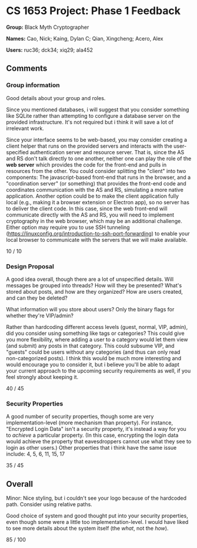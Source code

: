 # CS 1653 Project: Phase 1 Feedback

__Group:__ Black Myth Cryptographer

__Names:__ Cao, Nick; Kaing, Dylan C; Qian, Xingcheng; Acero, Alex

__Users:__ ruc36; dck34; xiq29; ala452

## Comments

### Group information

Good details about your group and roles.

Since you mentioned databases, i will suggest that you consider something like
SQLite rather than attempting to configure a database server on the provided
infrastructure. It's not required but i think it will save a lot of irrelevant
work.

Since your interface seems to be web-based, you may consider creating a client
helper that runs on the provided servers and interacts with the user-specified
authentication server and resource server. That is, since the AS and RS don't
talk directly to one another, neither one can play the role of the **web
server** which provides the code for the front-end and pulls in resources from
the other. You could consider splitting the "client" into two components: The
javascript-based front-end that runs in the browser, and a "coordination server"
(or something) that provides the front-end code and coordinates communication
with the AS and RS, simulating a more native application. Another option could
be to make the client application fully local (e.g., making it a browser
extension or Electron app), so no server has to deliver the client code. In this
case, since the web front-end will communicate directly with the AS and RS, you
will need to implement cryptography in the web browser, which may be an
additional challenge. Either option may require you to use SSH tunneling
(https://linuxconfig.org/introduction-to-ssh-port-forwarding) to enable your
local browser to communicate with the servers that we will make available.

10 / 10

### Design Proposal

A good idea overall, though there are a lot of unspecified details. Will
messages be grouped into threads? How will they be presented? What's stored
about posts, and how are they organized? How are users created, and can they be
deleted?

What information will you store about users? Only the binary flags for whether
they're VIP/admin?

Rather than hardcoding different access levels (guest, normal, VIP, admin), did
you consider using something like tags or categories? This could give you more
flexibility, where adding a user to a category would let them view (and submit)
any posts in that category. This could subsume VIP, and "guests" could be users
without any categories (and thus can only read non-categorized posts). I think
this would be much more interesting and would encourage you to consider it, but
i believe you'll be able to adapt your current approach to the upcoming security
requirements as well, if you feel strongly about keeping it.

40 / 45

### Security Properties

A good number of security properties, though some are very implementation-level
(more mechanism than property). For instance, "Encrypted Login Data" isn't a
security property, it's instead a way for you to *achieve* a particular
property. (In this case, encrypting the login data would achieve the property
that eavesdroppers cannot use what they see to login as other users.) Other
properties that i think have the same issue include: 4, 5, 6, 11, 15, 17

35 / 45

## Overall

Minor: Nice styling, but i couldn't see your logo because of the hardcoded path.
Consider using relative paths.

Good choice of system and good thought put into your security properties, even
though some were a little too implementation-level. I would have liked to see
more details about the system itself (the *what*, not the *how*).

85 / 100

